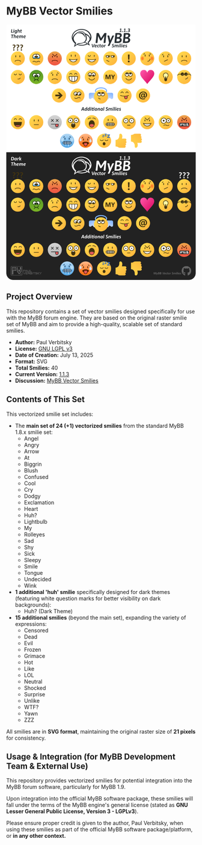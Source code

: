 # MyBB Vector Smilies

<p align="center">
  <img src="mybb-vector-smilies.png" alt="MyBB Vector Smilies Preview">
</p>

## Project Overview

This repository contains a set of vector smilies designed specifically for use with the MyBB forum engine. They are based on the original raster smilie set of MyBB and aim to provide a high-quality, scalable set of standard smilies.

* **Author:** Paul Verbitsky
* **License:** [GNU LGPL v3](https://www.gnu.org/licenses/lgpl-3.0.html)
* **Date of Creation:** July 13, 2025
* **Format:** SVG
* **Total Smilies:** 40
* **Current Version:** [1.1.3](https://github.com/Paul-Verbitsky/MyBB-Vector-Smilies/releases)
* **Discussion:** [MyBB Vector Smilies](https://github.com/Paul-Verbitsky/MyBB-Vector-Smilies/discussions)

## Contents of This Set

This vectorized smilie set includes:
* The **main set of 24 (+1) vectorized smilies** from the standard MyBB 1.8.x smilie set:
    * Angel
    * Angry
    * Arrow
    * At
    * Biggrin
    * Blush
    * Confused
    * Cool
    * Cry
    * Dodgy
    * Exclamation
    * Heart
    * Huh?
    * Lightbulb
    * My
    * Rolleyes
    * Sad
    * Shy
    * Sick
    * Sleepy
    * Smile
    * Tongue
    * Undecided
    * Wink
* **1 additional 'huh' smilie** specifically designed for dark themes (featuring white question marks for better visibility on dark backgrounds):
    * Huh? (Dark Theme)
* **15 additional smilies** (beyond the main set), expanding the variety of expressions:
    * Censored
    * Dead
    * Evil
    * Frozen
    * Grimace
    * Hot
    * Like
    * LOL
    * Neutral
    * Shocked
    * Surprise
    * Unlike
    * WTF?
    * Yawn
    * ZZZ

All smilies are in **SVG format**, maintaining the original raster size of **21 pixels** for consistency.

## Usage & Integration (for MyBB Development Team & External Use)

This repository provides vectorized smilies for potential integration into the MyBB forum software, particularly for MyBB 1.9.

Upon integration into the official MyBB software package, these smilies will fall under the terms of the MyBB engine's general license (stated as **GNU Lesser General Public License, Version 3 - LGPLv3**).

Please ensure proper credit is given to the author, Paul Verbitsky, when using these smilies as part of the official MyBB software package/platform, or **in any other context.**
